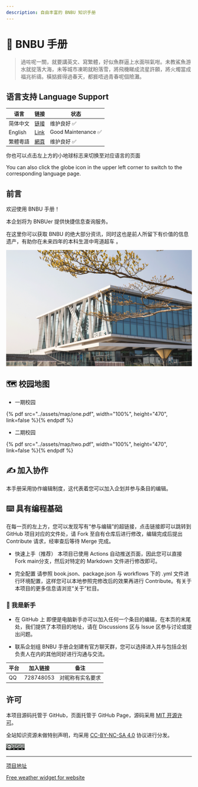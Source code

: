 ```yaml
---
description: 自由丰富的 BNBU 知识手册
---
```


# 🏫 BNBU 手册

> 過咗呢一關，就要講英文、寫繁體，好似魚群逼上水面唞氣咁。未教鯊魚游水就掟落大海，未等城市凍啲就盼落雪，將飛機睇成流星許願，將火燭當成福兆祈禱。橫掂捱得過春天，都捱唔過青春呢個險灘。

## 语言支持 Language Support

| 语言 | 链接 | 状态 |
|-----|-----|-----|
| 简体中文 | [链接](https://bnbutech.cn/) | 维护良好 ✅️ |
| English | [Link](https://bnbutech.cn/) | Good Maintenance ✅️ |
| 繁體粵語 | [網頁](https://bnbutech.cn/) | 维护良好 ✅️ |

你也可以点击左上方的小地球标志来切换至对应语言的页面

You can also click the globe icon in the upper left corner to switch to the corresponding language page.

## 前言

欢迎使用 BNBU 手册！

本企划将为 BNBUer 提供快捷信息查询服务。

在这里你可以获取 BNBU 的绝大部分资讯，同时这也是前人所留下有价值的信息遗产，有助你在未来四年的本科生涯中弯道超车 。

![](../assets/pic/BNBU.png)

## 🗺️ 校园地图

* 一期校园

{% pdf src="../assets/map/one.pdf", width="100%", height="470", link=false %}{% endpdf %}

* 二期校园

{% pdf src="../assets/map/two.pdf", width="100%", height="470", link=false %}{% endpdf %}

## ✍️ 加入协作

本手册采用协作编辑制度，这代表着您可以加入企划并参与条目的编辑。

## ⌨️ 具有编程基础

在每一页的左上方，您可以发现写有“参与编辑”的超链接，点击链接即可以跳转到 GitHub 项目对应的文件处，请 Fork 至自有仓库后进行修改，编辑完成后提出 Contribute 请求，经审查后等待 Merge 完成。

* 快速上手（推荐）
本项目已使用 Actions 自动推送页面，因此您可以直接 Fork main分支，然后对特定的 Markdown 文件进行修改即可。

* 完全配置
请参照 book.json、package.json 与 workflows 下的 .yml 文件进行环境配置，这样您可以本地参照完修改后的效果再进行 Contribute。有关于本项目的更多信息请浏览“关于”栏目。

### 🔰 我是新手

* 在 GitHub 上
即便是电脑新手亦可以加入任何一个条目的编辑，在本页的末尾处，我们提供了本项目的地址，请在 Discussions 区与 Issue 区参与讨论或提出问题。

* 联系企划组
BNBU 手册企划建有官方聊天群，您可以选择进入并与包括企划负责人在内的其他同好进行沟通与交流。

| 平台 | 加入链接 | 备注 |
|-----|-----|-----|
| QQ | 728748053 | 对昵称有实名要求 |

## 许可

本项目源码托管于 GitHub，页面托管于 GitHub Page，源码采用 [MIT 开源许可](https://mit-license.org/)。

全站知识资源未做特别声明，均采用 [CC-BY-NC-SA 4.0](https://creativecommons.org/licenses/by-nc-sa/4.0/) 协议进行分发。

<img src=../assets/icon/rect-by-nc-sa.png width=10% />

---

[项目地址](https://github.com/PhoenixTechProject/BNBUHandbook)

<div id="ww_23ee3aacb4024" v='1.3' loc='id' a='{"t":"responsive","lang":"zh-Hant","sl_lpl":1,"ids":["wl11466"],"font":"Arial","sl_ics":"one_a","sl_sot":"celsius","cl_bkg":"image","cl_font":"#FFFFFF","cl_cloud":"#FFFFFF","cl_persp":"#81D4FA","cl_sun":"#FFC107","cl_moon":"#FFC107","cl_thund":"#FF5722","cl_odd":"#FFFFFF17"}'><a href="https://weatherwidget.org/" id="ww_23ee3aacb4024_u" target="_blank">Free weather widget for website</a></div><script async src="https://app3.weatherwidget.org/js/?id=ww_23ee3aacb4024"></script>
